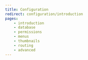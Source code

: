 ```yaml
---
title: Configuration
redirect: configuration/introduction
pages:
    - introduction
    - database
    - permissions
    - menus
    - thumbnails
    - routing
    - advanced
---
```

